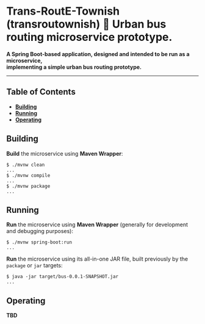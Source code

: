 # Trans-RoutE-Townish (transroutownish) :small_blue_diamond: Urban bus routing microservice prototype.

**A Spring Boot-based application, designed and intended to be run as a microservice,
<br />implementing a simple urban bus routing prototype.**

---

## Table of Contents

* **[Building](#building)**
* **[Running](#running)**
* **[Operating](#operating)**

## Building

**Build** the microservice using **Maven Wrapper**:

```
$ ./mvnw clean
...
$ ./mvnw compile
...
$ ./mvnw package
...
```

## Running

**Run** the microservice using **Maven Wrapper** (generally for development and debugging purposes):

```
$ ./mvnw spring-boot:run
...
```

**Run** the microservice using its all-in-one JAR file, built previously by the `package` or `jar` targets:

```
$ java -jar target/bus-0.0.1-SNAPSHOT.jar
...
```

## Operating

**TBD**
